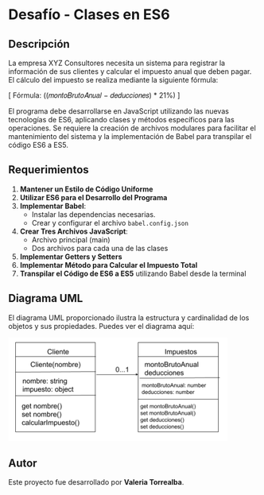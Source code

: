 # Desafío - Clases en ES6

## Descripción

La empresa XYZ Consultores necesita un sistema para registrar la información de sus clientes y calcular el impuesto anual que deben pagar. El cálculo del impuesto se realiza mediante la siguiente fórmula:

\[ Fórmula: ((𝑚𝑜𝑛𝑡𝑜𝐵𝑟𝑢𝑡𝑜𝐴𝑛𝑢𝑎𝑙 − 𝑑𝑒𝑑𝑢𝑐𝑐𝑖𝑜𝑛𝑒𝑠) * 21%) \]

El programa debe desarrollarse en JavaScript utilizando las nuevas tecnologías de ES6, aplicando clases y métodos específicos para las operaciones. Se requiere la creación de archivos modulares para facilitar el mantenimiento del sistema y la implementación de Babel para transpilar el código ES6 a ES5.

## Requerimientos

1. **Mantener un Estilo de Código Uniforme**
2. **Utilizar ES6 para el Desarrollo del Programa**
3. **Implementar Babel**:
   - Instalar las dependencias necesarias.
   - Crear y configurar el archivo `babel.config.json`
4. **Crear Tres Archivos JavaScript**:
   - Archivo principal (main)
   - Dos archivos para cada una de las clases 
5. **Implementar Getters y Setters**
6. **Implementar Método para Calcular el Impuesto Total**
7. **Transpilar el Código de ES6 a ES5** utilizando Babel desde la terminal

## Diagrama UML

El diagrama UML proporcionado ilustra la estructura y cardinalidad de los objetos y sus propiedades. Puedes ver el diagrama aquí:

![es6](screenshot/es6.png)

## Autor

Este proyecto fue desarrollado por **Valeria Torrealba**.
